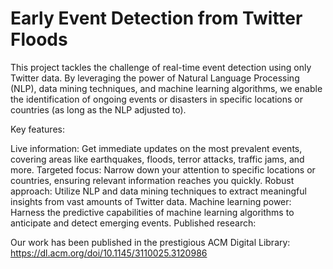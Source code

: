 # Early Event Detection from Twitter Floods
This project tackles the challenge of real-time event detection using only Twitter data. By leveraging the power of Natural Language Processing (NLP), data mining techniques, and machine learning algorithms, we enable the identification of ongoing events or disasters in specific locations or countries (as long as the NLP adjusted to).

Key features:

Live information: Get immediate updates on the most prevalent events, covering areas like earthquakes, floods, terror attacks, traffic jams, and more.
Targeted focus: Narrow down your attention to specific locations or countries, ensuring relevant information reaches you quickly.
Robust approach: Utilize NLP and data mining techniques to extract meaningful insights from vast amounts of Twitter data.
Machine learning power: Harness the predictive capabilities of machine learning algorithms to anticipate and detect emerging events.
Published research:

Our work has been published in the prestigious ACM Digital Library: https://dl.acm.org/doi/10.1145/3110025.3120986

